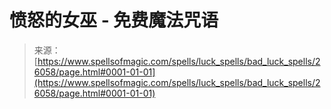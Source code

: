<!--yml

category: 未分类

date: 2024-06-12 19:13:36

-->

# 愤怒的女巫 - 免费魔法咒语

> 来源：[https://www.spellsofmagic.com/spells/luck_spells/bad_luck_spells/26058/page.html#0001-01-01](https://www.spellsofmagic.com/spells/luck_spells/bad_luck_spells/26058/page.html#0001-01-01)
